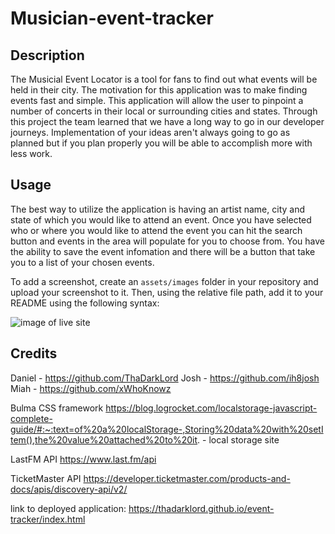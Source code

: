 # Musician-event-tracker

## Description
The Musicial Event Locator is a tool for fans to find out what events will be held in their city. The motivation for this application was to make finding events fast and simple. This application will allow the user to pinpoint a number of concerts in their local or surrounding cities and states. Through this project the team learned that we have a long way to go in our developer journeys. Implementation of your ideas aren't always going to go as planned but if you plan properly you will be able to accomplish more with less work.


## Usage

The best way to utilize the application is having an artist name, city and state of which you would like to attend an event. Once you have selected who or where you would like to attend the event you can hit the search button and events in the area will populate for you to choose from. You have the ability to save the event infomation and there will be a button that take you to a list of your chosen events.



To add a screenshot, create an `assets/images` folder in your repository and upload your screenshot to it. Then, using the relative file path, add it to your README using the following syntax:

![image of live site](assets/images/screenshot.png)

## Credits

Daniel - https://github.com/ThaDarkLord
Josh - https://github.com/ih8josh
Miah - https://github.com/xWhoKnowz


Bulma CSS framework
https://blog.logrocket.com/localstorage-javascript-complete-guide/#:~:text=of%20a%20localStorage-,Storing%20data%20with%20setItem(),the%20value%20attached%20to%20it. - local storage site

LastFM API
https://www.last.fm/api

TicketMaster API
https://developer.ticketmaster.com/products-and-docs/apis/discovery-api/v2/ 

link to deployed application:
https://thadarklord.github.io/event-tracker/index.html

